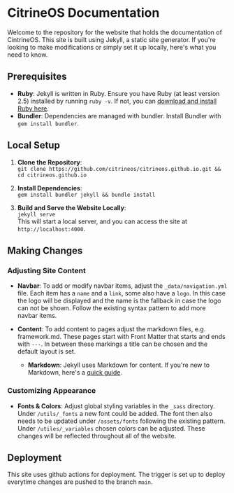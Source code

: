 # CitrineOS Documentation

Welcome to the repository for the website that holds the documentation of CintrineOS.
This site is built using Jekyll, a static site generator.
If you're looking to make modifications or simply set it up locally, here's what you need to know.

## Prerequisites

- **Ruby**: Jekyll is written in Ruby. Ensure you have Ruby (at least version 2.5) installed by running `ruby -v`. If not, you can [download and install Ruby here](https://www.ruby-lang.org/en/downloads/).
- **Bundler**: Dependencies are managed with bundler. Install Bundler with `gem install bundler`.

## Local Setup

1. **Clone the Repository**: <br/>
   `git clone https://github.com/citrineos/citrineos.github.io.git && cd citrineos.github.io`

1. **Install Dependencies**: <br/>
   `gem install bundler jekyll && bundle install`

1. **Build and Serve the Website Locally**:<br/>
   `jekyll serve` <br/>
   This will start a local server, and you can access the site at `http://localhost:4000`.

## Making Changes

### Adjusting Site Content

- **Navbar**: To add or modify navbar items, adjust the `_data/navigation.yml` file. Each item has a `name` and a `link`, some also have a `logo`. In this case the logo will be displayed and the name is the fallback in case the logo can not be shown. Follow the existing syntax pattern to add more navbar items.

- **Content**: To add content to pages adjust the markdown files, e.g. framework.md. These pages start with Front Matter that starts and ends with `---`. In between these markings a title can be chosen and the default layout is set.
  - **Markdown**:
    Jekyll uses Markdown for content. If you're new to Markdown, here's a [quick guide](https://www.markdownguide.org/getting-started/).

### Customizing Appearance

- **Fonts & Colors**: Adjust global styling variables in the `_sass` directory.
  Under `/utils/_fonts` a new font could be added. The font then also needs to be updated under `/assets/fonts` following the existing pattern.
  Under `/utiles/_variables` chosen colors can be adjusted.
  These changes will be reflected throughout all of the website.

## Deployment

This site uses github actions for deployment. The trigger is set up to deploy everytime changes are pushed to the branch `main`.